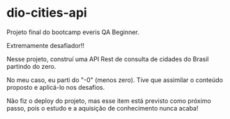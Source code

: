 # dio-cities-api
Projeto final do bootcamp everis QA Beginner.

Extremamente desafiador!!

Nesse projeto, construí uma API Rest de consulta de cidades do Brasil partindo do zero.

No meu caso, eu parti do "-0" (menos zero). Tive que assimilar o conteúdo proposto e aplicá-lo nos desafios. 

Não fiz o deploy do projeto, mas esse item está previsto como próximo passo, pois o estudo e a aquisição de conhecimento nunca acaba!
